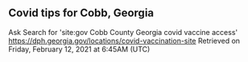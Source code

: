 ## Covid tips for Cobb, Georgia

Ask Search for 'site:gov Cobb County Georgia covid vaccine access'
https://dph.georgia.gov/locations/covid-vaccination-site
Retrieved on Friday, February 12, 2021 at 6:45AM (UTC)